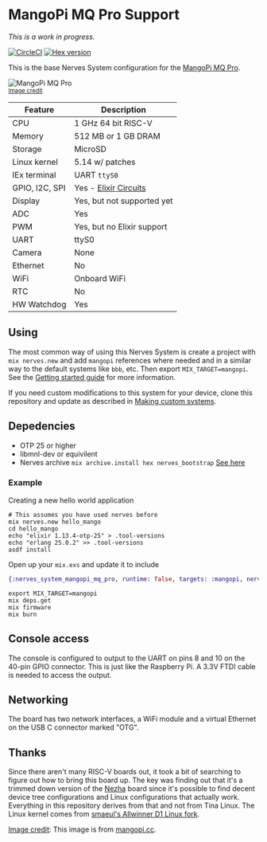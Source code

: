 # MangoPi MQ Pro Support

*This is a work in progress.*

[![CircleCI](https://circleci.com/gh/fhunleth/nerves_system_mangopi_mq_pro.svg?style=svg)](https://circleci.com/gh/fhunleth/nerves_system_mangopi_mq_pro)
[![Hex version](https://img.shields.io/hexpm/v/nerves_system_mangopi_mq_pro.svg "Hex version")](https://hex.pm/packages/nerves_system_mangopi_mq_pro)

This is the base Nerves System configuration for the [MangoPi MQ Pro](#mangopi).

![MangoPi MQ Pro](assets/images/mq-pro-pink-t.png)
<br><sup>[Image credit](#mangopi)</sup>

| Feature              | Description                     |
| -------------------- | ------------------------------- |
| CPU                  | 1 GHz 64 bit RISC-V             |
| Memory               | 512 MB or 1 GB DRAM             |
| Storage              | MicroSD                         |
| Linux kernel         | 5.14 w/ patches                 |
| IEx terminal         | UART `ttyS0`                    |
| GPIO, I2C, SPI       | Yes - [Elixir Circuits](https://github.com/elixir-circuits) |
| Display              | Yes, but not supported yet      |
| ADC                  | Yes                             |
| PWM                  | Yes, but no Elixir support      |
| UART                 | ttyS0                           |
| Camera               | None                            |
| Ethernet             | No                              |
| WiFi                 | Onboard WiFi                    |
| RTC                  | No                              |
| HW Watchdog          | Yes                             |

## Using

The most common way of using this Nerves System is create a project with `mix
nerves.new` and add `mangopi` references where needed and in a similar way
to the default systems like `bbb`, etc. Then export `MIX_TARGET=mangopi`.
See the [Getting started
guide](https://hexdocs.pm/nerves/getting-started.html#creating-a-new-nerves-app)
for more information.

If you need custom modifications to this system for your device, clone this
repository and update as described in [Making custom
systems](https://hexdocs.pm/nerves/customizing-systems.html).


## Depedencies

* OTP 25 or higher
* libmnl-dev or equivilent 
* Nerves archive `mix archive.install hex nerves_bootstrap` [See here](https://github.com/nerves-project/nerves/blob/main/docs/Installation.md)

### Example


Creating a new hello world application

```
# This assumes you have used nerves before
mix nerves.new hello_mango
cd hello_mango
echo "elixir 1.13.4-otp-25" > .tool-versions
echo "erlang 25.0.2" >> .tool-versions 
asdf install
```

Open up your `mix.exs` and update it to include

```mix.exs
{:nerves_system_mangopi_mq_pro, runtime: false, targets: :mangopi, nerves: [compile: true], git: "https://github.com/fhunleth/nerves_system_mangopi_mq_pro", branch: "main"}
```


```
export MIX_TARGET=mangopi
mix deps.get
mix firmware
mix burn
```

## Console access

The console is configured to output to the UART on pins 8 and 10 on the 40-pin
GPIO connector. This is just like the Raspberry Pi. A 3.3V FTDI cable is needed
to access the output.

## Networking

The board has two network interfaces, a WiFi module and a virtual Ethernet on
the USB C connector marked "OTG".

## Thanks

Since there aren't many RISC-V boards out, it took a bit of searching to figure
out how to bring this board up. The key was finding out that it's a trimmed down
version of the
[Nezha](https://www.indiegogo.com/projects/nezha-your-first-64bit-risc-v-linux-sbc-for-iot#/)
board since it's possible to find decent device tree configurations and Linux
configurations that actually work. Everything in this repository derives from
that and not from Tina Linux. The Linux kernel comes from [smaeul's Allwinner D1
Linux fork](https://github.com/smaeul/linux/tree/d1/all/arch/riscv).

[Image credit](#mangopi): This image is from [mangopi.cc](https://mangopi.cc/mangopi_mqpro).

